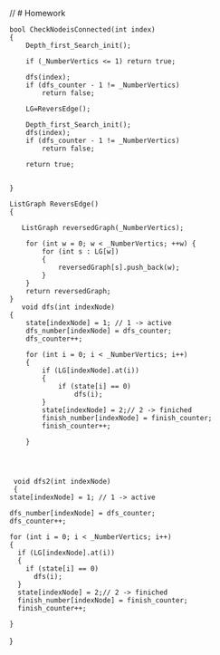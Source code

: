 // # Homework


	bool CheckNodeisConnected(int index)
	{
		Depth_first_Search_init();

		if (_NumberVertics <= 1) return true;

		dfs(index);
		if (dfs_counter - 1 != _NumberVertics)
			return false;

		LG=ReversEdge();

		Depth_first_Search_init();
		dfs(index);
		if (dfs_counter - 1 != _NumberVertics)
			return false;

		return true;


	}

	ListGraph ReversEdge() 
    {
		
	   ListGraph reversedGraph(_NumberVertics);

	 	for (int w = 0; w < _NumberVertics; ++w) {
			for (int s : LG[w])
			{
				reversedGraph[s].push_back(w); 
			}
		}
		return reversedGraph;
	}
       void dfs(int indexNode)
	{
		state[indexNode] = 1; // 1 -> active
		dfs_number[indexNode] = dfs_counter;
		dfs_counter++;

		for (int i = 0; i < _NumberVertics; i++)
		{
			if (LG[indexNode].at(i))
			{
				if (state[i] == 0)
					dfs(i);
			}
			state[indexNode] = 2;// 2 -> finiched
			finish_number[indexNode] = finish_counter;
			finish_counter++;

		}



  
 	 void dfs2(int indexNode)  
 	 {
    state[indexNode] = 1; // 1 -> active
    
    dfs_number[indexNode] = dfs_counter;
    dfs_counter++;
    
    for (int i = 0; i < _NumberVertics; i++)
    {
      if (LG[indexNode].at(i))
      {
        if (state[i] == 0)
          dfs(i);
      }
      state[indexNode] = 2;// 2 -> finiched
      finish_number[indexNode] = finish_counter;
      finish_counter++;

    }
  }
	
